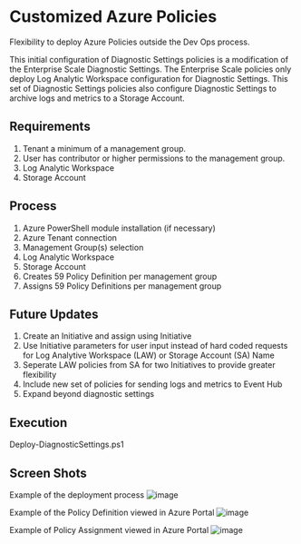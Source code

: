 # Customized Azure Policies
Flexibility to deploy Azure Policies outside the Dev Ops process.

This initial configuration of Diagnostic Settings policies is a modification of the Enterprise Scale Diagnostic Settings. The Enterprise Scale policies only deploy Log Analytic Workspace configuration for Diagnostic Settings. This set of Diagnostic Settings policies also configure Diagnostic Settings to archive logs and metrics to a Storage Account.

## Requirements
1. Tenant a minimum of a management group.
2. User has contributor or higher permissions to the management group.
3. Log Analytic Workspace
4. Storage Account

## Process
1. Azure PowerShell module installation (if necessary)
2. Azure Tenant connection
3. Management Group(s) selection
4. Log Analytic Workspace 
5. Storage Account
6. Creates 59 Policy Definition per management group
7. Assigns 59 Policy Definitions per management group

## Future Updates
1. Create an Initiative and assign using Initiative
2. Use Initiative parameters for user input instead of hard coded requests for Log Analytive Workspace (LAW) or Storage Account (SA) Name
3. Seperate LAW policies from SA for two Initiatives to provide greater flexibility
4. Include new set of policies for sending logs and metrics to Event Hub
5. Expand beyond diagnostic settings

## Execution
Deploy-DiagnosticSettings.ps1

## Screen Shots
Example of the deployment process
![image](https://user-images.githubusercontent.com/34814295/112237903-007a8580-8c1a-11eb-8cba-08e77657d524.png)

Example of the Policy Definition viewed in Azure Portal
![image](https://user-images.githubusercontent.com/34814295/112238093-5c450e80-8c1a-11eb-95e9-3672ed3311b6.png)

Example of Policy Assignment viewed in Azure Portal
![image](https://user-images.githubusercontent.com/34814295/112238115-67983a00-8c1a-11eb-94c1-4cf96151da17.png)


